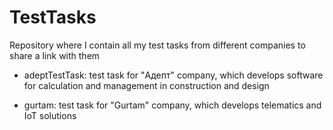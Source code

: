 # TestTasks

Repository where I contain all my test tasks from different companies to share a link with them

- adeptTestTask: test task for "Адепт" company, which develops software for calculation and management in construction and design

- gurtam: test task for "Gurtam" company, which develops telematics and IoT solutions
